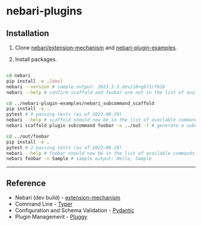 # nebari-plugins

## Installation

1. Clone [nebari/extension-mechanism](https://github.com/nebari-dev/nebari/tree/extension-mechanism) and [nebari-plugin-examples](https://github.com/MetroStar/nebari-plugin-examples).

2. Install packages.
``` bash

cd nebari
pip install -e .[dev]
nebari --version # sample output: 2023.5.2.dev110+gb71cfb18
nebari --help # confirm scaffold and foobar are not in the list of available commands

cd ../nebari-plugin-examples/nebari_subcommand_scaffold
pip install -e .
pytest # 9 passing tests (as of 2023-06-29)
nebari --help # scaffold should now be in the list of available commands
nebari scaffold plugin subcommand foobar -o ../out -f # generate a subcommand type plugin named foobar in ../out/foobar and overwrite if already present

cd ../out/foobar
pip install -e .
pytest # 2 passing tests (as of 2023-06-29)
nebari --help # foobar should now be in the list of available commands
nebari foobar -n Sample # sample output: Hello, Sample

```

---
## Reference

- Nebari (dev build) - [extension-mechanism](https://github.com/nebari-dev/nebari/tree/extension-mechanism)
- Command Line - [Typer](https://typer.tiangolo.com/)
- Configuration and Schema Validation - [Pydantic](https://docs.pydantic.dev/latest/)
- Plugin Management - [Pluggy](https://pluggy.readthedocs.io/en/stable/)
